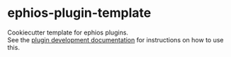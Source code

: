 # ephios-plugin-template

Cookiecutter template for ephios plugins.  
See the [plugin development documentation](https://docs.ephios.de/en/latest/development/plugins/introduction.html#creating-a-plugin) for instructions on how to use this.
